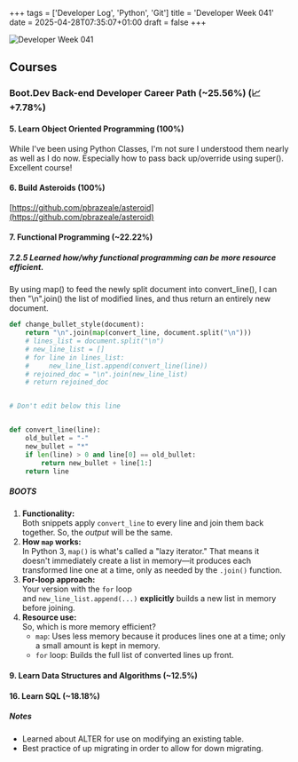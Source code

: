 +++
tags = ['Developer Log', 'Python', 'Git']
title = 'Developer Week 041'
date = 2025-04-28T07:35:07+01:00
draft = false
+++

![Developer Week 041](https://pbrazeale.github.io/images/devweek041.jpg)

## Courses

### Boot.Dev Back-end Developer Career Path (~25.56%) (📈 +7.78%)

#### 5. Learn Object Oriented Programming (100%)

While I've been using Python Classes, I'm not sure I understood them nearly as well as I do now. Especially how to pass back up/override using super(). Excellent course!

#### 6. Build Asteroids (100%)

[https://github.com/pbrazeale/asteroid](https://github.com/pbrazeale/asteroid)

#### 7. Functional Programming (~22.22%)

##### 7.2.5 Learned how/why functional programming can be more resource efficient.

By using map() to feed the newly split document into convert_line(), I can then "\n".join() the list of modified lines, and thus return an entirely new document.

```python
def change_bullet_style(document):
    return "\n".join(map(convert_line, document.split("\n")))
    # lines_list = document.split("\n")
    # new_line_list = []
    # for line in lines_list:
    #     new_line_list.append(convert_line(line))
    # rejoined_doc = "\n".join(new_line_list)
    # return rejoined_doc


# Don't edit below this line


def convert_line(line):
    old_bullet = "-"
    new_bullet = "*"
    if len(line) > 0 and line[0] == old_bullet:
        return new_bullet + line[1:]
    return line

```

##### BOOTS

1. **Functionality:**  
   Both snippets apply `convert_line` to every line and join them back together. So, the *output* will be the same.
2. **How `map` works:**  
   In Python 3, `map()` is what's called a "lazy iterator." That means it doesn't immediately create a list in memory—it produces each transformed line one at a time, only as needed by the `.join()` function.
3. **For-loop approach:**  
   Your version with the `for` loop and `new_line_list.append(...)` **explicitly** builds a new list in memory before joining.
4. **Resource use:**  
   So, which is more memory efficient?
   - `map`: Uses less memory because it produces lines one at a time; only a small amount is kept in memory.
   - `for` loop: Builds the full list of converted lines up front.

#### 9. Learn Data Structures and Algorithms (~12.5%)

#### 16. Learn SQL (~18.18%)

##### Notes

- Learned about ALTER for use on modifying an existing table.
- Best practice of up migrating in order to allow for down migrating.
